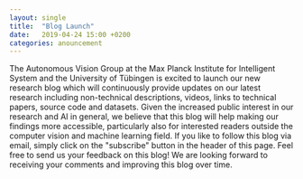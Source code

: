 ```yaml
---
layout: single
title:  "Blog Launch"
date:   2019-04-24 15:00 +0200
categories: anouncement
---
```

The Autonomous Vision Group at the Max Planck Institute for Intelligent System and the University of Tübingen is excited to launch our new research blog which will continuously provide updates on our latest research including non-technical descriptions, videos, links to technical papers, source code and datasets. Given the increased public interest in our research and AI in general, we believe that this blog will help making our findings more accessible, particularly also for interested readers outside the computer vision and machine learning field. If you like to follow this blog via email, simply click on the "subscribe" button in the header of this page. Feel free to send us your feedback on this blog!  We are looking forward to receiving your comments and improving this blog over time.
